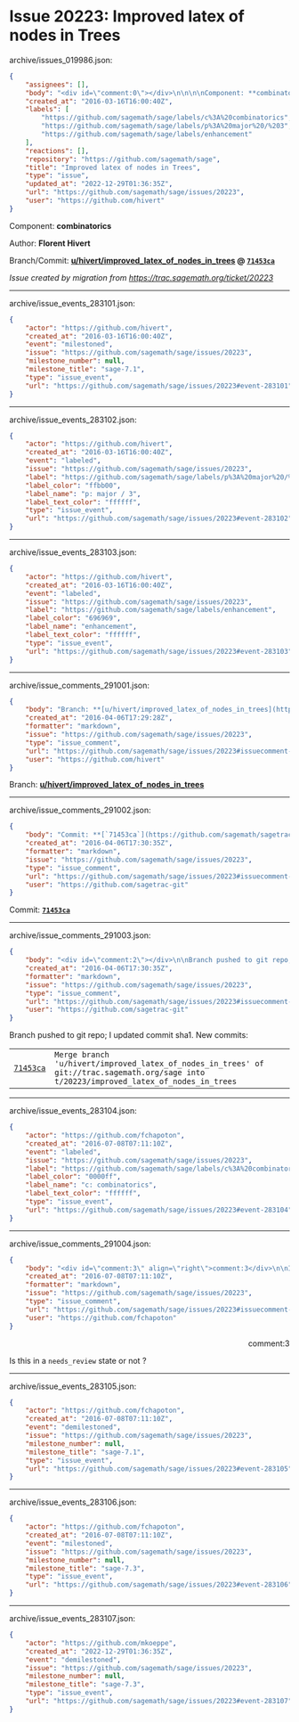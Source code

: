 # Issue 20223: Improved latex of nodes in Trees

archive/issues_019986.json:
```json
{
    "assignees": [],
    "body": "<div id=\"comment:0\"></div>\n\n\n\nComponent: **combinatorics**\n\nAuthor: **Florent Hivert**\n\nBranch/Commit: **[u/hivert/improved_latex_of_nodes_in_trees](https://github.com/sagemath/sagetrac-mirror/tree/u/hivert/improved_latex_of_nodes_in_trees) @ [`71453ca`](https://github.com/sagemath/sagetrac-mirror/commit/71453caa5902d3b5a3e9c10db3a2f4c0df27c356)**\n\n_Issue created by migration from https://trac.sagemath.org/ticket/20223_\n\n",
    "created_at": "2016-03-16T16:00:40Z",
    "labels": [
        "https://github.com/sagemath/sage/labels/c%3A%20combinatorics",
        "https://github.com/sagemath/sage/labels/p%3A%20major%20/%203",
        "https://github.com/sagemath/sage/labels/enhancement"
    ],
    "reactions": [],
    "repository": "https://github.com/sagemath/sage",
    "title": "Improved latex of nodes in Trees",
    "type": "issue",
    "updated_at": "2022-12-29T01:36:35Z",
    "url": "https://github.com/sagemath/sage/issues/20223",
    "user": "https://github.com/hivert"
}
```
<div id="comment:0"></div>



Component: **combinatorics**

Author: **Florent Hivert**

Branch/Commit: **[u/hivert/improved_latex_of_nodes_in_trees](https://github.com/sagemath/sagetrac-mirror/tree/u/hivert/improved_latex_of_nodes_in_trees) @ [`71453ca`](https://github.com/sagemath/sagetrac-mirror/commit/71453caa5902d3b5a3e9c10db3a2f4c0df27c356)**

_Issue created by migration from https://trac.sagemath.org/ticket/20223_





---

archive/issue_events_283101.json:
```json
{
    "actor": "https://github.com/hivert",
    "created_at": "2016-03-16T16:00:40Z",
    "event": "milestoned",
    "issue": "https://github.com/sagemath/sage/issues/20223",
    "milestone_number": null,
    "milestone_title": "sage-7.1",
    "type": "issue_event",
    "url": "https://github.com/sagemath/sage/issues/20223#event-283101"
}
```



---

archive/issue_events_283102.json:
```json
{
    "actor": "https://github.com/hivert",
    "created_at": "2016-03-16T16:00:40Z",
    "event": "labeled",
    "issue": "https://github.com/sagemath/sage/issues/20223",
    "label": "https://github.com/sagemath/sage/labels/p%3A%20major%20/%203",
    "label_color": "ffbb00",
    "label_name": "p: major / 3",
    "label_text_color": "ffffff",
    "type": "issue_event",
    "url": "https://github.com/sagemath/sage/issues/20223#event-283102"
}
```



---

archive/issue_events_283103.json:
```json
{
    "actor": "https://github.com/hivert",
    "created_at": "2016-03-16T16:00:40Z",
    "event": "labeled",
    "issue": "https://github.com/sagemath/sage/issues/20223",
    "label": "https://github.com/sagemath/sage/labels/enhancement",
    "label_color": "696969",
    "label_name": "enhancement",
    "label_text_color": "ffffff",
    "type": "issue_event",
    "url": "https://github.com/sagemath/sage/issues/20223#event-283103"
}
```



---

archive/issue_comments_291001.json:
```json
{
    "body": "Branch: **[u/hivert/improved_latex_of_nodes_in_trees](https://github.com/sagemath/sagetrac-mirror/tree/u/hivert/improved_latex_of_nodes_in_trees)**",
    "created_at": "2016-04-06T17:29:28Z",
    "formatter": "markdown",
    "issue": "https://github.com/sagemath/sage/issues/20223",
    "type": "issue_comment",
    "url": "https://github.com/sagemath/sage/issues/20223#issuecomment-291001",
    "user": "https://github.com/hivert"
}
```

Branch: **[u/hivert/improved_latex_of_nodes_in_trees](https://github.com/sagemath/sagetrac-mirror/tree/u/hivert/improved_latex_of_nodes_in_trees)**



---

archive/issue_comments_291002.json:
```json
{
    "body": "Commit: **[`71453ca`](https://github.com/sagemath/sagetrac-mirror/commit/71453caa5902d3b5a3e9c10db3a2f4c0df27c356)**",
    "created_at": "2016-04-06T17:30:35Z",
    "formatter": "markdown",
    "issue": "https://github.com/sagemath/sage/issues/20223",
    "type": "issue_comment",
    "url": "https://github.com/sagemath/sage/issues/20223#issuecomment-291002",
    "user": "https://github.com/sagetrac-git"
}
```

Commit: **[`71453ca`](https://github.com/sagemath/sagetrac-mirror/commit/71453caa5902d3b5a3e9c10db3a2f4c0df27c356)**



---

archive/issue_comments_291003.json:
```json
{
    "body": "<div id=\"comment:2\"></div>\n\nBranch pushed to git repo; I updated commit sha1. New commits:\n<table><tr><td><a href=\"https://github.com/sagemath/sagetrac-mirror/commit/71453caa5902d3b5a3e9c10db3a2f4c0df27c356\"><code>71453ca</code></a></td><td><code>Merge branch 'u/hivert/improved_latex_of_nodes_in_trees' of git://trac.sagemath.org/sage into t/20223/improved_latex_of_nodes_in_trees</code></td></tr></table>\n",
    "created_at": "2016-04-06T17:30:35Z",
    "formatter": "markdown",
    "issue": "https://github.com/sagemath/sage/issues/20223",
    "type": "issue_comment",
    "url": "https://github.com/sagemath/sage/issues/20223#issuecomment-291003",
    "user": "https://github.com/sagetrac-git"
}
```

<div id="comment:2"></div>

Branch pushed to git repo; I updated commit sha1. New commits:
<table><tr><td><a href="https://github.com/sagemath/sagetrac-mirror/commit/71453caa5902d3b5a3e9c10db3a2f4c0df27c356"><code>71453ca</code></a></td><td><code>Merge branch 'u/hivert/improved_latex_of_nodes_in_trees' of git://trac.sagemath.org/sage into t/20223/improved_latex_of_nodes_in_trees</code></td></tr></table>




---

archive/issue_events_283104.json:
```json
{
    "actor": "https://github.com/fchapoton",
    "created_at": "2016-07-08T07:11:10Z",
    "event": "labeled",
    "issue": "https://github.com/sagemath/sage/issues/20223",
    "label": "https://github.com/sagemath/sage/labels/c%3A%20combinatorics",
    "label_color": "0000ff",
    "label_name": "c: combinatorics",
    "label_text_color": "ffffff",
    "type": "issue_event",
    "url": "https://github.com/sagemath/sage/issues/20223#event-283104"
}
```



---

archive/issue_comments_291004.json:
```json
{
    "body": "<div id=\"comment:3\" align=\"right\">comment:3</div>\n\nIs this in a `needs_review` state or not ?",
    "created_at": "2016-07-08T07:11:10Z",
    "formatter": "markdown",
    "issue": "https://github.com/sagemath/sage/issues/20223",
    "type": "issue_comment",
    "url": "https://github.com/sagemath/sage/issues/20223#issuecomment-291004",
    "user": "https://github.com/fchapoton"
}
```

<div id="comment:3" align="right">comment:3</div>

Is this in a `needs_review` state or not ?



---

archive/issue_events_283105.json:
```json
{
    "actor": "https://github.com/fchapoton",
    "created_at": "2016-07-08T07:11:10Z",
    "event": "demilestoned",
    "issue": "https://github.com/sagemath/sage/issues/20223",
    "milestone_number": null,
    "milestone_title": "sage-7.1",
    "type": "issue_event",
    "url": "https://github.com/sagemath/sage/issues/20223#event-283105"
}
```



---

archive/issue_events_283106.json:
```json
{
    "actor": "https://github.com/fchapoton",
    "created_at": "2016-07-08T07:11:10Z",
    "event": "milestoned",
    "issue": "https://github.com/sagemath/sage/issues/20223",
    "milestone_number": null,
    "milestone_title": "sage-7.3",
    "type": "issue_event",
    "url": "https://github.com/sagemath/sage/issues/20223#event-283106"
}
```



---

archive/issue_events_283107.json:
```json
{
    "actor": "https://github.com/mkoeppe",
    "created_at": "2022-12-29T01:36:35Z",
    "event": "demilestoned",
    "issue": "https://github.com/sagemath/sage/issues/20223",
    "milestone_number": null,
    "milestone_title": "sage-7.3",
    "type": "issue_event",
    "url": "https://github.com/sagemath/sage/issues/20223#event-283107"
}
```
